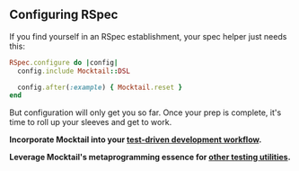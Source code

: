 ## Configuring RSpec

If you find yourself in an RSpec establishment, your spec helper just needs
this:

```ruby
RSpec.configure do |config|
  config.include Mocktail::DSL

  config.after(:example) { Mocktail.reset }
end
```

But configuration will only get you so far.  Once your prep is complete, it's
time to roll up your sleeves and get to work.

**Incorporate Mocktail into your [test-driven development workflow](tdd.md).**

**Leverage Mocktail's metaprogramming essence for [other testing utilities](other_uses.md).**
